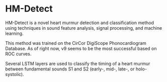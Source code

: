 # HM-Detect
HM-Detect is a novel heart murmur detection and classification method using techniques in sound feature analysis, signal processing, and machine learning.

This method was trained on the CirCor DigiScope Phonocardiogram Database. As of right now, v9 seems to be the most successful based on ROC curves.

Several LSTM layers are used to classify the timing of a heart murmur between fundamental sounds S1 and S2 (early-, mid-, late-, or holo-systolic).


